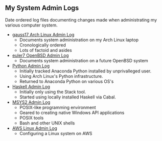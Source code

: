 ## My System Admin Logs
Date ordered log files documenting changes made when
administrating my various computer system.
* [gauss17 Arch Linux Admin Log](gauss17ArchLinuxAdmin.log)
  - Documents system administration on my Arch Linux laptop
  - Cronologically ordered
  - Lots of factoid and asides
* [euler7 OpenBSD Admin Log](euler7OpenBSDAdmin.log)
  - Documents system administration on a future OpenBSD system
* [Python Admin Log](PythonAdmin.log)
  - Initially tracked Anaconda Python installed by unprivalleged user.
  - Using Arch Linux's Python infrastructure.
  - Returned to Anaconda Python on various OS's
* [Haskell Admin Log](HaskellAdmin.log)
  - Initially only using the Stack tool.
  - Started using locally installed Haskell via Cabal.
* [MSYS2 Admin Log](MSYS2Admin.log)
  - POSIX-like programming environment
  - Geared to creating native Windows API applications
  - POSIX tools
  - Bash and other UNIX shells
* [AWS Linux Admin Log](AWSLinuxAdmin.log)
  - Configuring a Linux system on AWS
